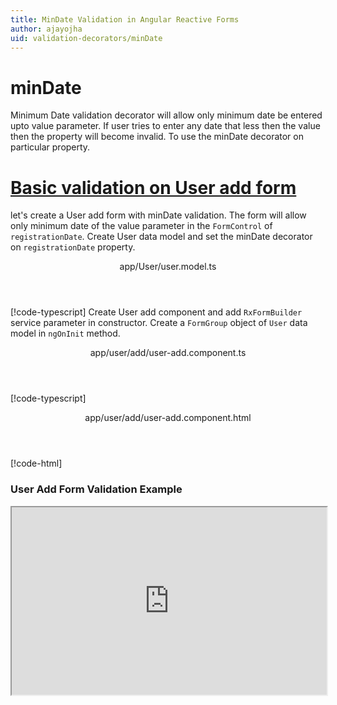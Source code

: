 ```yaml
---
title: MinDate Validation in Angular Reactive Forms
author: ajayojha
uid: validation-decorators/minDate
---
```

# minDate
Minimum Date validation decorator will allow only minimum date be entered upto value parameter. If user tries to enter any date that less then the value then the property will become invalid. To use the minDate decorator on particular property.
 
# [Basic validation on User add form  ](#tab/basic-validation-on-User-add-form)
let's create a User add form with minDate validation. The form will allow only minimum date of the value parameter in the `FormControl` of `registrationDate`. 
Create User data model and set the minDate decorator on `registrationDate` property.
<header class="header-tab-title">app/User/user.model.ts</header>

[!code-typescript[](../../examples/reactive-form-validators/minDate/rxweb-minDate-validation-add-angular-reactive-form/src/app/user/user.model.ts?highlight=5)]
Create User add component and add `RxFormBuilder` service parameter in constructor. Create a `FormGroup` object of `User` data model in `ngOnInit` method.
<header class="header-tab-title">app/user/add/user-add.component.ts</header>

[!code-typescript[](../../examples/reactive-form-validators/minDate/rxweb-minDate-validation-add-angular-reactive-form/src/app/user/add/user-add.component.ts?highlight=17,21-22)]
<header class="header-tab-title">app/user/add/user-add.component.html</header>

[!code-html[](../../examples/reactive-form-validators/minDate/rxweb-minDate-validation-add-angular-reactive-form/src/app/user/add/user-add.component.html)]

<h3>User Add Form Validation Example</h3>
<iframe src="https://stackblitz.com/edit/rxweb-minDate-validation-add-angular-reactive-form?embed=1&file=src/styles.css&hideExplorer=1&hideNavigation=1&view=preview" width="100%" height="300">

# [Basic validation on User edit  form](#tab/basic-validation-on-User-edit-form)
let's create a User edit form with minDate validation. The form will allow only minimum date of the value parameter in the `FormControl` of `registrationDate`. 
Create User data model and set the minDate decorator on `registrationDate` property.
<header class="header-tab-title">app/User/user.model.ts</header>

[!code-typescript[](../../examples/reactive-form-validators/minDate/rxweb-minDate-validation-edit-angular-reactive-form/src/app/user/user.model.ts?highlight=5)]
Create User edit component and add `RxFormBuilder` and `HttpClient` service parameter  in constructor. On `ngOnInit` method get request method for getting data from json or server and that data pass in `this.formBuilder.formGroup<User>(User,user)`
<header class="header-tab-title">app/user/edit/user-edit.component.ts</header>

[!code-typescript[](../../examples/reactive-form-validators/minDate/rxweb-minDate-validation-edit-angular-reactive-form/src/app/user/edit/user-edit.component.ts?highlight=17,21-22)]
<header class="header-tab-title">app/user/edit/user-edit.component.html</header>

[!code-html[](../../examples/reactive-form-validators/minDate/rxweb-minDate-validation-edit-angular-reactive-form/src/app/user/edit/user-edit.component.html)]

<h3>User Edit Form Validation Example</h3>
<iframe src="https://stackblitz.com/edit/rxweb-minDate-validation-edit-angular-reactive-form?embed=1&file=src/styles.css&hideExplorer=1&hideNavigation=1&view=preview" width="100%" height="300">

---

# DateConfig 
message and conditional expression options are not mandatory to use in the `@minDate()` decorator but value is mandatory. If needed then use the below options.


|Option | Description |
|--- | ---- |
|[conditionalExpression](#conditionalexpression) | Min Date validation should be applied if the condition is matched in the `conditionalExpression` function. Validation framework will pass two parameters at the time of `conditionalExpression` check. Those two parameters are current `FormGroup` value and root `FormGroup` value. You can apply the condition on respective object value.If there is need of dynamic validation means it is not fixed in client code, it will change based on some criterias. In this scenario you can bind the expression based on the expression value is coming from the web server in `string` format. The `conditionalExpression` will work as same as client function. |
|[message](#message) | To override the global configuration message and show the custom message on particular control property. |
|[value](#value) | enter value which you want to restrict number in the property |

## conditionalExpression 
Type :  `Function`  |  `string` 

Min Date validation should be applied if the condition is matched in the `conditionalExpression` function. Validation framework will pass two parameters at the time of `conditionalExpression` check. Those two parameters are current `FormGroup` value and root `FormGroup` value. You can apply the condition on respective object value.
If there is need of dynamic validation means it is not fixed in client code, it will change based on some criterias. In this scenario you can bind the expression based on the expression value is coming from the web server in `string` format. The `conditionalExpression` will work as same as client function.
 
> Binding `conditionalExpression` with `Function` object.
<header class="header-title">user.model.ts (User class property)</header>

[!code-typescript[](../../examples/reactive-form-validators/minDate/complete-rxweb-minDate-validation-add-angular-reactive-form/src/app/user/user.model.ts#L4-L8)]

 
> Binding `conditionalExpression` with `string` datatype.
<header class="header-title">user.model.ts (User class property)</header>

[!code-typescript[](../../examples/reactive-form-validators/minDate/complete-rxweb-minDate-validation-add-angular-reactive-form/src/app/user/user.model.ts#L4-L8)]

## message 
Type :  `string` 

To override the global configuration message and show the custom message on particular control property.
 
<header class="header-title">user.model.ts (User class property)</header>

[!code-typescript[](../../examples/reactive-form-validators/minDate/complete-rxweb-minDate-validation-add-angular-reactive-form/src/app/user/user.model.ts#L10-L11)]

## value 
Type :  `Date` 

enter value which you want to restrict number in the property
 
<header class="header-title">user.model.ts (User class property)</header>

[!code-typescript[](../../examples/reactive-form-validators/minDate/complete-rxweb-minDate-validation-add-angular-reactive-form/src/app/user/user.model.ts#L4-L8)]


# minDate Validation Complete Example
# [User Model](#tab/complete-user)
<header class="header-tab-title">app/user/user.model.ts</header>

[!code-typescript[](../../examples/reactive-form-validators/minDate/complete-rxweb-minDate-validation-add-angular-reactive-form/src/app/user/user.model.ts)]

# [Address Info Add Component](#tab/complete-user-add-component)
<header class="header-tab-title">app/user/add/user-add.component.ts</header>

[!code-typescript[](../../examples/reactive-form-validators/minDate/complete-rxweb-minDate-validation-add-angular-reactive-form/src/app/user/add/user-add.component.ts)]

# [Address Info Add Html Component](#tab/complete-user-add-html-component)
<header class="header-tab-title">app/user/add/user-add.component.html</header>

[!code-html[](../../examples/reactive-form-validators/minDate/complete-rxweb-minDate-validation-add-angular-reactive-form/src/app/user/add/user-add.component.html)]

# [Working Example](#tab/complete-working-example)
<iframe src="https://stackblitz.com/edit/complete-rxweb-minDate-validation-add-angular-reactive-form?embed=1&file=src/app/address-info/address&hideNavigation=1&view=preview" width="100%" height="500">

---

# Dynamic minDate Validation Complete Example
# [User Model](#tab/dynamic-user)
<header class="header-tab-title">app/user/user.model.ts</header>

[!code-typescript[](../../examples/reactive-form-validators/minDate/dynamic-rxweb-minDate-validation-add-angular-reactive-form/src/app/user/user.model.ts)]

# [Address Info Add Component](#tab/dynamic-user-add-component)
<header class="header-tab-title">app/user/add/user-add.component.ts</header>

[!code-typescript[](../../examples/reactive-form-validators/minDate/dynamic-rxweb-minDate-validation-add-angular-reactive-form/src/app/user/add/user-add.component.ts)]

# [Address Info Add Html Component](#tab/dynamic-user-add-html-component)
<header class="header-tab-title">app/user/add/user-add.component.html</header>

[!code-html[](../../examples/reactive-form-validators/minDate/dynamic-rxweb-minDate-validation-add-angular-reactive-form/src/app/user/add/user-add.component.html)]

# [Working Example](#tab/dynamic-working-example)
<iframe src="https://stackblitz.com/edit/dynamic-rxweb-minDate-validation-add-angular-reactive-form?embed=1&file=src/app/address-info/address&hideNavigation=1&view=preview" width="100%" height="500">

---






